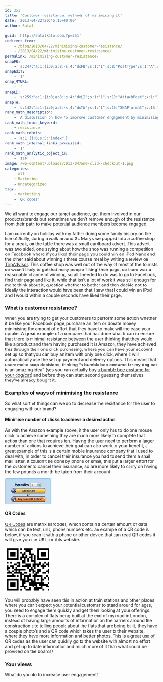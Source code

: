 ```yaml
---
id: 351
title: 'Customer resistance, methods of minimising it'
date: '2013-04-22T20:45:15+00:00'
author: Satal

guid: 'http://satalketo.com/?p=351'
redirect_from:
    - /blog/2013/04/22/minimising-customer-resistance/
    - /2013/04/22/minimising-customer-resistance/
permalink: /minimising-customer-resistance/
snapFB:
    - 's:247:"a:1:{i:0;a:8:{s:4:"doFB";s:1:"1";s:8:"PostType";s:1:"A";s:10:"AttachPost";s:1:"1";s:10:"SNAPformat";s:51:"New post (%TITLE%) has been published on %SITENAME%";s:9:"isAutoImg";s:1:"A";s:8:"imgToUse";b:0;s:9:"isAutoURL";s:1:"A";s:8:"urlToUse";b:0;}}";'
snapEdIT:
    - '1'
snap_MYURL:
    - ''
snapLI:
    - 's:259:"a:1:{i:0;a:8:{s:4:"doLI";s:1:"1";s:10:"AttachPost";s:1:"1";s:10:"SNAPformat";s:41:"New post has been published on %SITENAME%";s:11:"SNAPformatT";s:18:"New Post - %TITLE%";s:9:"isAutoImg";s:1:"A";s:8:"imgToUse";b:0;s:9:"isAutoURL";s:1:"A";s:8:"urlToUse";b:0;}}";'
snapTW:
    - 's:142:"a:1:{i:0;a:5:{s:4:"doTW";s:1:"1";s:10:"SNAPformat";s:15:"%TITLE% - %URL%";s:8:"attchImg";s:1:"1";s:9:"isAutoImg";s:1:"A";s:8:"imgToUse";b:0;}}";'
rank_math_description:
    - 'A discussion on how to improve customer engagement by minimising resistance through the use of technology like QR Codes'
rank_math_focus_keyword:
    - resistance
rank_math_robots:
    - 'a:1:{i:0;s:5:"index";}'
rank_math_internal_links_processed:
    - '1'
rank_math_analytic_object_id:
    - '126'
image: /wp-content/uploads/2013/04/one-click-checkout-1.png
categories:
    - All
    - Marketing
    - Uncategorized
tags:
    - marketting
    - 'QR codes'
---
```


We all want to engage our target audience, get them involved in our products/brands but sometimes we don’t remove enough of the resistance from their path to make potential audience members become engaged.

I am currently on holiday with my father doing some family history on the Isle of Scilly, during a walk around St. Marys we popped into a coffee shop for a break, on the table there was a small cardboard advert. This advert was two sided, one saying about how the shop was running a competition on Facebook where if you liked their page you could win an iPod Nano and the other said about winning a three course meal by writing a review on [TripAdvisor](http://www.tripadvisor.co.uk/). This coffee shop was well out of the way of most of the tourists so wasn’t likely to get that many people ‘liking’ their page, so there was a reasonable chance of winning, so all I needed to do was to go to Facebook, find their page and like it, while that isn’t a lot of work it was still enough for me to think about it, question whether to bother and then decide not to. Ideally the interaction would have been that I saw that I could win an iPod and I would within a couple seconds have liked their page.

### What is customer resistance?

When you are trying to get your customers to perform some action whether it be like your Facebook page, purchase an item or donate money minimising the amount of effort that they have to make will increase your uptake. A great example of a company that has done what it can to ensure that there is minimal resistance between the user thinking that they would like a product and them having purchased it is Amazon, they have achieved this through their one click purchasing, where you can have your account set up so that you can buy an item with only one click, where it will automatically use the set up payment and delivery options. This means that users make snap decisions, thinking “a bumble bee costume for my dog cat is an amazing idea” (yes you can actually buy [a bumble bee costume for your dog/cat](http://amzn.to/ZiHMvA "Small Bumblebee Dog Cat Puppy Halloween Costume")) and before they can start second guessing themselves they’ve already bought it.

### Examples of ways of minimising the resistance

So what sort of things can we do to decrease the resistance for the user to engaging with our brand?

#### Minimise number of clicks to achieve a desired action

As with the Amazon example above, if the user only has to do one mouse click to achieve something they are much more likely to complete that action than one that requires ten. Having the user need to perform a larger number of actions to achieve their goal can also work to your benefit, a great example of this is a certain mobile insurance company that I used to deal with, in order to cancel their insurance you had to send them a snail mail letter, it couldn’t be done by phone or email, this put a larger effort for the customer to cancel their insurance, so are more likely to carry on having the few pounds a month be taken from their account.

![Amazon 1-Click checkout, a great example of decreasing resistance](/assets/images/2013/04/one-click-checkout.png)

#### QR Codes

[QR Codes](http://en.wikipedia.org/wiki/QR_code "Wikipedia's entry for QR code") are matrix barcodes, which contain a certain amount of data which can be text, urls, phone numbers etc. an example of a QR code is below, if you scan it with a phone or other device that can read QR codes it will give you the URL for this website.

![SatalKeto.com QR code](/assets/images/2013/04/SatalKeto.com-QR-code.png)

You will probably have seen this in action at train stations and other places where you can’t expect your potential customer to stand around for ages, you need to engage them quickly and get them looking at your offerings. There is a complex of flats being built at the end of my road in London, instead of having large amounts of information on the barriers around the construction site telling people about the flats that are being built, they have a couple photo’s and a QR code which takes the user to their website, where they have more information and better photos. This is a great use of QR codes as the user can quickly go to the website with almost no effort and get up to date information and much more of it than what could be provided on the boards/

### Your views

What do you do to increase user engagement?